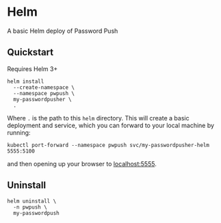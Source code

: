 # Helm

A basic Helm deploy of Password Push

## Quickstart

Requires Helm 3+

```
helm install
  --create-namespace \
  --namespace pwpush \
  my-passwordpusher \
  .
```

Where `.` is the path to this `helm` directory. This will create a basic deployment and service, which you can forward to your local machine by running:

```
kubectl port-forward --namespace pwpush svc/my-passwordpusher-helm 5555:5100
```

and then opening up your browser to [localhost:5555](http://localhost:5555).

## Uninstall

```
helm uninstall \
  -n pwpush \
  my-passwordpush
```
